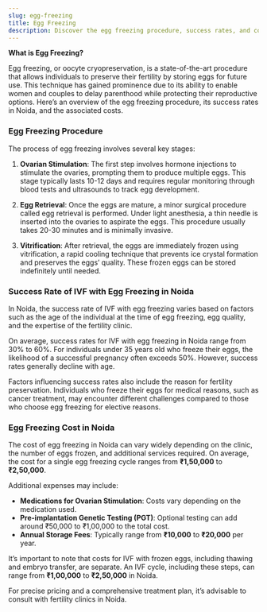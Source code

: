 ```yaml
---
slug: egg-freezing
title: Egg Freezing
description: Discover the egg freezing procedure, success rates, and costs in Noida, and how it can help preserve fertility.
---
```


**What is Egg Freezing?**

Egg freezing, or oocyte cryopreservation, is a state-of-the-art procedure that allows individuals to preserve their fertility by storing eggs for future use. This technique has gained prominence due to its ability to enable women and couples to delay parenthood while protecting their reproductive options. Here’s an overview of the egg freezing procedure, its success rates in Noida, and the associated costs.

### Egg Freezing Procedure

The process of egg freezing involves several key stages:

1. **Ovarian Stimulation**: The first step involves hormone injections to stimulate the ovaries, prompting them to produce multiple eggs. This stage typically lasts 10-12 days and requires regular monitoring through blood tests and ultrasounds to track egg development.

2. **Egg Retrieval**: Once the eggs are mature, a minor surgical procedure called egg retrieval is performed. Under light anesthesia, a thin needle is inserted into the ovaries to aspirate the eggs. This procedure usually takes 20-30 minutes and is minimally invasive.

3. **Vitrification**: After retrieval, the eggs are immediately frozen using vitrification, a rapid cooling technique that prevents ice crystal formation and preserves the eggs’ quality. These frozen eggs can be stored indefinitely until needed.

### Success Rate of IVF with Egg Freezing in Noida

In Noida, the success rate of IVF with egg freezing varies based on factors such as the age of the individual at the time of egg freezing, egg quality, and the expertise of the fertility clinic. 

On average, success rates for IVF with egg freezing in Noida range from 30% to 60%. For individuals under 35 years old who freeze their eggs, the likelihood of a successful pregnancy often exceeds 50%. However, success rates generally decline with age.

Factors influencing success rates also include the reason for fertility preservation. Individuals who freeze their eggs for medical reasons, such as cancer treatment, may encounter different challenges compared to those who choose egg freezing for elective reasons.

### Egg Freezing Cost in Noida

The cost of egg freezing in Noida can vary widely depending on the clinic, the number of eggs frozen, and additional services required. On average, the cost for a single egg freezing cycle ranges from **₹1,50,000** to **₹2,50,000**.

Additional expenses may include:

- **Medications for Ovarian Stimulation**: Costs vary depending on the medication used.
- **Pre-implantation Genetic Testing (PGT)**: Optional testing can add around ₹50,000 to ₹1,00,000 to the total cost.
- **Annual Storage Fees**: Typically range from **₹10,000** to **₹20,000** per year.

It’s important to note that costs for IVF with frozen eggs, including thawing and embryo transfer, are separate. An IVF cycle, including these steps, can range from **₹1,00,000** to **₹2,50,000** in Noida.

For precise pricing and a comprehensive treatment plan, it’s advisable to consult with fertility clinics in Noida.
